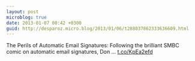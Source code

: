 ```yaml
---
layout: post
microblog: true
date: 2013-01-07 00:42 +0300
guid: http://desparoz.micro.blog/2013/01/06/t288037862333636609.html
---
```

The Perils of Automatic Email Signatures: Following the brilliant SMBC comic on automatic email signatures, Don ... [t.co/KpEa2efd](http://t.co/KpEa2efd)
